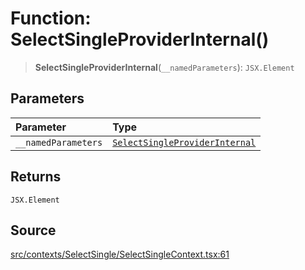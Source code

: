 # Function: SelectSingleProviderInternal()

> **SelectSingleProviderInternal**(`__namedParameters`): `JSX.Element`

## Parameters

| Parameter | Type |
| :------ | :------ |
| `__namedParameters` | [`SelectSingleProviderInternal`](SelectSingleProviderInternal.md) |

## Returns

`JSX.Element`

## Source

[src/contexts/SelectSingle/SelectSingleContext.tsx:61](https://github.com/gpbl/react-day-picker/blob/9ad13dc72fff814dcf720a62f6e3b5ea38e8af6d/src/contexts/SelectSingle/SelectSingleContext.tsx#L61)
